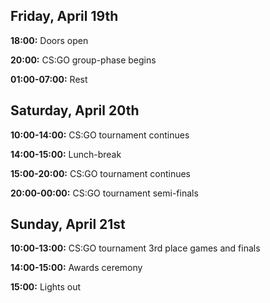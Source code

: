 ## Friday, April 19th

**18:00:** Doors open

**20:00:** CS:GO group-phase begins

**01:00-07:00:** Rest

## Saturday, April 20th

**10:00-14:00:** CS:GO tournament continues

**14:00-15:00:** Lunch-break

**15:00-20:00:** CS:GO tournament continues

**20:00-00:00:** CS:GO tournament semi-finals

## Sunday, April 21st

**10:00-13:00:** CS:GO tournament 3rd place games and finals

**14:00-15:00:** Awards ceremony

**15:00:** Lights out
